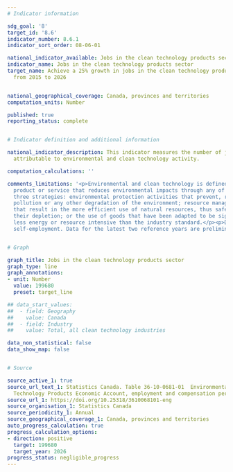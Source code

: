 ```yaml
---
# Indicator information

sdg_goal: '8'
target_id: '8.6'
indicator_number: 8.6.1
indicator_sort_order: 08-06-01

national_indicator_available: Jobs in the clean technology products sector
indicator_name: Jobs in the clean technology products sector
target_name: Achieve a 25% growth in jobs in the clean technology products sector
  from 2015 to 2026


national_geographical_coverage: Canada, provinces and territories
computation_units: Number

published: true
reporting_status: complete


# Indicator definition and additional information

national_indicator_description: This indicator measures the number of jobs that are
  attributable to environmental and clean technology activity.

computation_calculations: ''

comments_limitations: '<p>Environmental and clean technology is defined as any process,
  product or service that reduces environmental impacts through any of the following
  three strategies: environmental protection activities that prevent, reduce or eliminate
  pollution or any other degradation of the environment; resource management activities
  that result in the more efficient use of natural resources, thus safeguarding against
  their depletion; or the use of goods that have been adapted to be significantly
  less energy or resource intensive than the industry standard.</p><p>Does not include
  self-employment. Data for the latest two reference years are preliminary.</p>'


# Graph

graph_title: Jobs in the clean technology products sector
graph_type: line
graph_annotations:
- unit: Number
  value: 199680
  preset: target_line

## data_start_values:
##  - field: Geography
##    value: Canada
##  - field: Industry
##    value: Total, all clean technology industries

data_non_statistical: false
data_show_map: false


# Source

source_active_1: true
source_url_text_1: Statistics Canada. Table 36-10-0681-01  Environmental and Clean
  Technology Products Economic Account, employment and compensation per products category
source_url_1: https://doi.org/10.25318/3610068101-eng
source_organisation_1: Statistics Canada
source_periodicity_1: Annual
source_geographical_coverage_1: Canada, provinces and territories
auto_progress_calculation: true
progress_calculation_options:
- direction: positive
  target: 199680
  target_year: 2026
progress_status: negligible_progress
---
```

